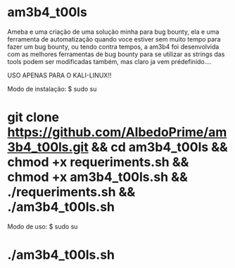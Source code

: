 # am3b4_t00ls
Ameba e uma criação de uma solução minha para bug bounty, ela e uma ferramenta de automatização quando voce estiver sem muito tempo para fazer um bug bounty, ou tendo contra tempos, a am3b4 foi desenvolvida com as melhores ferramentas de bug bounty para se utilizar as strings das tools podem ser modificadas também, mas claro ja vem prédefinido.... 

USO APENAS PARA O KALI-LINUX!!

Modo de instalação:
$ sudo su
# git clone https://github.com/AlbedoPrime/am3b4_t00ls.git && cd am3b4_t00ls && chmod +x requeriments.sh && chmod +x am3b4_t00ls.sh && ./requeriments.sh && ./am3b4_t00ls.sh

Modo de uso:
$ sudo su
# ./am3b4_t00ls.sh
